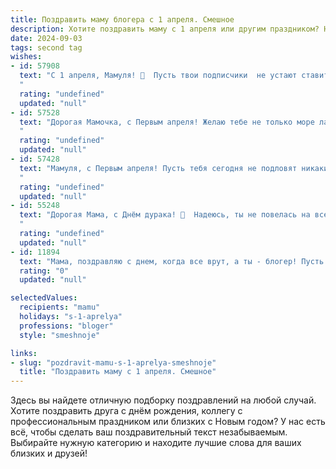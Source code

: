 ```yaml
---
title: Поздравить маму блогера с 1 апреля. Смешное
description: Хотите поздравить маму с 1 апреля или другим праздником? Наш ИИ создаст незабываемое поздравление, а вы обязательно выделитесь среди других.  
date: 2024-09-03
tags: second tag
wishes:
- id: 57908
  text: "С 1 апреля, Мамуля! 🎉  Пусть твои подписчики  не устают ставить лайки, а в комментариях будет только любовь, а не токсичные фейки! 😜
  "
  rating: "undefined"
  updated: "null"
- id: 57528
  text: "Дорогая Мамочка, с Первым апреля! Желаю тебе не только море лайков и подписчиков, но и море позитива, чтобы твои блоги были полны юмора и смеха, а твой канал процветал, как весенний цветок! 💐😜
  "
  rating: "undefined"
  updated: "null"
- id: 57428
  text: "Мамуля, с Первым апреля! Пусть тебя сегодня не подловят никакие блогерские розыгрыши, а только завалят лайками и подписчиками! 😉
  "
  rating: "undefined"
  updated: "null"
- id: 55248
  text: "Дорогая Мама, с Днём дурака! 🥳  Надеюсь, ты не повелась на все мои шутки сегодня. 😏  Пусть твоя блогерская жизнь будет полна креатива, лайков и, конечно,  денег! 😉  И помни, что ты – самая смешная блогерша на свете! 😂
  "
  rating: "undefined"
  updated: "null"
- id: 11894
  text: "Мама, поздравляю с днем, когда все врут, а ты - блогер! Пусть твои посты всегда будут такими же правдивыми, как мои пожелания в этот день. Смех, успех и много просмотров в твоей жизни!"
  rating: "0"
  updated: "null"

selectedValues:
  recipients: "mamu"
  holidays: "s-1-aprelya"
  professions: "bloger"
  style: "smeshnoje"

links:
- slug: "pozdravit-mamu-s-1-aprelya-smeshnoje"
  title: "Поздравить маму с 1 апреля. Смешное"
---
```


Здесь вы найдете отличную подборку поздравлений на любой случай. 
Хотите поздравить друга с днём рождения, коллегу с профессиональным праздником или близких с Новым годом? У нас есть всё, чтобы сделать ваш поздравительный текст незабываемым. Выбирайте нужную категорию и находите лучшие слова для ваших близких и друзей!
